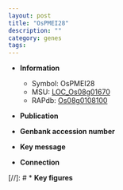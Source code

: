 ```yaml
---
layout: post
title: "OsPMEI28"
description: ""
category: genes
tags: 
---
```


* **Information**  
    + Symbol: OsPMEI28  
    + MSU: [LOC_Os08g01670](http://rice.uga.edu/cgi-bin/ORF_infopage.cgi?orf=LOC_Os08g01670)  
    + RAPdb: [Os08g0108100](http://rapdb.dna.affrc.go.jp/viewer/gbrowse_details/irgsp1?name=Os08g0108100)  

* **Publication**  

* **Genbank accession number**  

* **Key message**  

* **Connection**  

[//]: # * **Key figures**  


